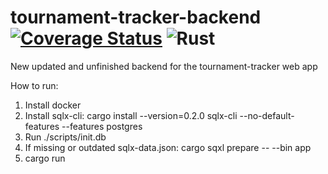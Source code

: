 # tournament-tracker-backend [![Coverage Status](https://coveralls.io/repos/github/Nehliin/tournament-tracker-backend/badge.svg)](https://coveralls.io/github/Nehliin/tournament-tracker-backend) ![Rust](https://github.com/Nehliin/tournament-tracker-backend/workflows/Rust/badge.svg)
New updated and unfinished backend for the tournament-tracker web app

How to run:

1. Install docker
2. Install sqlx-cli: cargo install --version=0.2.0 sqlx-cli --no-default-features --features postgres
2. Run ./scripts/init.db
3. If missing or outdated sqlx-data.json: cargo sqxl prepare -- --bin app
4. cargo run